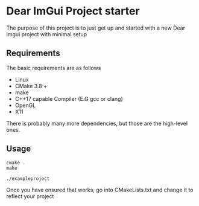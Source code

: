 # Dear ImGui Project starter 

The purpose of this project is to just get up and started with a new Dear Imgui project with minimal setup

## Requirements

The basic requirements are as follows

- Linux
- CMake 3.8 +
- make
- C++17 capable Compiler (E.G gcc or clang)
- OpenGL 
- X11

There is probably many more dependencies, but those are the high-level ones. 

## Usage

	cmake .
	make 
	
	./exampleproject
	
Once you have ensured that works, go into CMakeLists.txt and change it to reflect your project


	
